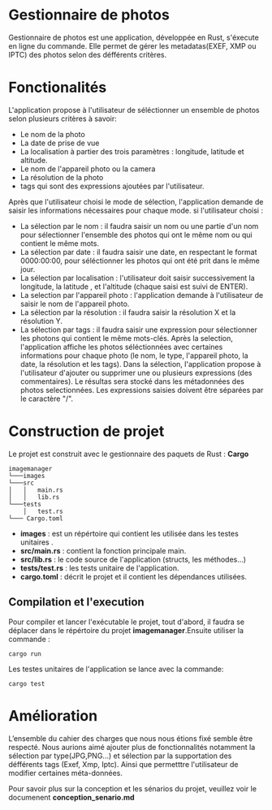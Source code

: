 # Gestionnaire de photos

Gestionnaire de photos est une application, développée en Rust, s'éxecute en ligne du commande. Elle permet de gérer les metadatas(EXEF, XMP ou IPTC) des photos selon des défférents critères.
# Fonctionalités

L'application propose à l'utilisateur de séléctionner un ensemble de photos selon plusieurs critères à savoir:
* Le nom de la photo
* La date de prise de vue
* La localisation à partier des trois paramètres : longitude, latitude et altitude.
* Le nom de l'appareil photo ou la camera
* La résolution de la photo
* tags qui sont des expressions ajoutées par l'utilisateur.

Après que l'utilisateur choisi le mode de sélection, l'application demande de saisir les informations nécessaires pour chaque mode. si l'utilisateur choisi :
* La sélection par le nom : il faudra saisir un nom ou une partie d'un nom pour sélectionner l'ensemble des photos qui ont le même nom ou qui contient le même mots.
* La sélection par date : il faudra saisir une date, en respectant le format 0000:00:00, pour séléctionner les photos qui ont été prit dans le même jour.
* La sélection par localisation : l'utilisateur doit saisir successivement la longitude, la latitude , et l'altitude (chaque saisi est suivi de ENTER).
* La selection par l'appareil photo : l'application demande à l'utilisateur de saisir le nom de l'appareil photo.
* La sélection par la résolution : il faudra saisir la résolution X et la résolution Y.
* La sélection par tags : il faudra saisir une expression pour sélectionner les photons qui contient le même mots-clés.
Après la selection, l'application affiche les photos séléctionnées avec certaines informations pour chaque photo (le nom, le type, l'appareil photo, la date, la résolution et les tags). 
Dans la sélection, l'application propose à l'utilisateur d'ajouter ou supprimer une ou plusieurs expressions (des commentaires). Le résultas sera stocké dans les métadonnées des photos selectionnées. Les expressions saisies doivent être séparées par le caractère "/".

# Construction de projet
Le projet est construit avec le gestionnaire des paquets de Rust : **Cargo**

```
imagemanager
└───images
└───src
│   │   main.rs
│   │   lib.rs 
└───tests
    │   test.rs
└─── Cargo.toml
```
* **images** : est un répértoire qui contient les utilisée dans les testes unitaires .
* **src/main.rs** : contient la fonction principale main.
* **src/lib.rs** : le code source de l'application (structs, les méthodes...)
* **tests/test.rs** : les tests unitaire de l'application.
* **cargo.toml** : décrit le projet et il contient les dépendances utilisées.

## Compilation et l'execution

Pour compiler et lancer l'exécutable le projet, tout d'abord, il faudra se déplacer dans le répértoire du projet **imagemanager**.Ensuite utiliser la commande :

```
cargo run
```
Les testes unitaires de l'application se lance avec la commande: 

```
cargo test
```
# Amélioration
L’ensemble du cahier des charges que nous nous étions fixé semble être respecté. Nous aurions
aimé ajouter plus de fonctionnalités notamment la sélection par type(JPG,PNG...) et sélection par la supportation des défférents tags (Exef, Xmp, Iptc). Ainsi que permetttre l'utilisateur de modifier certaines méta-données.


Pour savoir plus sur la conception et les sénarios du projet, veuillez voir le documenent **conception_senario.md**


